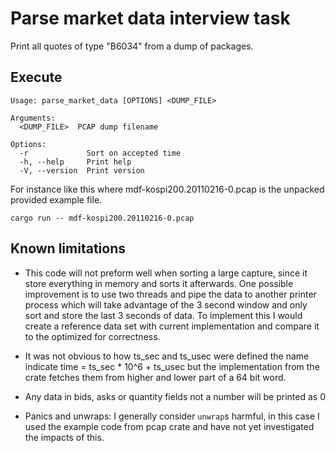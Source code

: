 # Parse market data interview task
Print all quotes of type "B6034" from a dump of packages.

## Execute
```
Usage: parse_market_data [OPTIONS] <DUMP_FILE>

Arguments:
  <DUMP_FILE>  PCAP dump filename

Options:
  -r             Sort on accepted time
  -h, --help     Print help
  -V, --version  Print version
```

For instance like this where mdf-kospi200.20110216-0.pcap is the unpacked provided example file.

```
cargo run -- mdf-kospi200.20110216-0.pcap
```


## Known limitations
* This code will not preform well when sorting a large capture, since it store everything in memory and sorts it afterwards. One possible improvement is to use two threads and pipe the data to another printer process which will take advantage of the 3 second window and only sort and store the last 3 seconds of data. To implement this I would create a reference data set with current implementation and compare it to the optimized for correctness.

* It was not obvious to how ts_sec and ts_usec were defined the name indicate time = ts_sec * 10^6 + ts_usec but the implementation from the crate fetches them from higher and lower part of a 64 bit word.

* Any data in bids, asks or quantity fields not a number will be printed as 0

* Panics and unwraps: I generally consider `unwrap`s harmful, in this case I used the example code from pcap crate and have not yet investigated the impacts of this. 